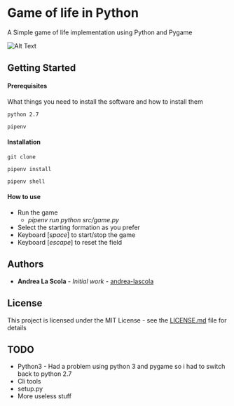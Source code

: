 # Game of life in Python

A Simple game of life implementation using Python and Pygame

![Alt Text](http://www.giphy.com/gifs/9Vknf5fKz6SqKa0qRp)

## Getting Started

#### Prerequisites

What things you need to install the software and how to install them

```
python 2.7

pipenv
```

#### Installation

    git clone 
    
    pipenv install
    
    pipenv shell
    
#### How to use

* Run the game 
    * *pipenv run python src/game.py*
* Select the starting formation as you prefer
* Keyboard [*space*] to start/stop the game
* Keyboard [*escape*] to reset the field

## Authors

* **Andrea La Scola** - *Initial work* - [andrea-lascola](https://github.com/andrea-lascola)

## License

This project is licensed under the MIT License - see the [LICENSE.md](LICENSE.md) file for details

## TODO

* Python3 - Had a problem using python 3 and pygame so i had to switch back to python 2.7
* Cli tools
* setup.py
* More useless stuff


